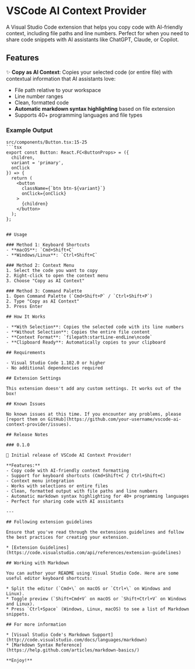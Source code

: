 # VSCode AI Context Provider

A Visual Studio Code extension that helps you copy code with AI-friendly context, including file paths and line numbers. Perfect for when you need to share code snippets with AI assistants like ChatGPT, Claude, or Copilot.

## Features

✨ **Copy as AI Context**: Copies your selected code (or entire file) with contextual information that AI assistants love:
- File path relative to your workspace
- Line number ranges
- Clean, formatted code
- **Automatic markdown syntax highlighting** based on file extension
- Supports 40+ programming languages and file types

### Example Output
```
src/components/Button.tsx:15-25
```tsx
export const Button: React.FC<ButtonProps> = ({ 
  children, 
  variant = 'primary', 
  onClick 
}) => {
  return (
    <button 
      className={`btn btn-${variant}`}
      onClick={onClick}
    >
      {children}
    </button>
  );
};
```
```

## Usage

### Method 1: Keyboard Shortcuts
- **macOS**: `Cmd+Shift+C`
- **Windows/Linux**: `Ctrl+Shift+C`

### Method 2: Context Menu
1. Select the code you want to copy
2. Right-click to open the context menu
3. Choose "Copy as AI Context"

### Method 3: Command Palette
1. Open Command Palette (`Cmd+Shift+P` / `Ctrl+Shift+P`)
2. Type "Copy as AI Context"
3. Press Enter

## How It Works

- **With Selection**: Copies the selected code with its line numbers
- **Without Selection**: Copies the entire file content
- **Context Format**: `filepath:startLine-endLine\ncode`
- **Clipboard Ready**: Automatically copies to your clipboard

## Requirements

- Visual Studio Code 1.102.0 or higher
- No additional dependencies required

## Extension Settings

This extension doesn't add any custom settings. It works out of the box!

## Known Issues

No known issues at this time. If you encounter any problems, please [report them on GitHub](https://github.com/your-username/vscode-ai-context-provider/issues).

## Release Notes

### 0.1.0

🎉 Initial release of VSCode AI Context Provider!

**Features:**
- Copy code with AI-friendly context formatting
- Support for keyboard shortcuts (Cmd+Shift+C / Ctrl+Shift+C)
- Context menu integration
- Works with selections or entire files
- Clean, formatted output with file paths and line numbers
- Automatic markdown syntax highlighting for 40+ programming languages
- Perfect for sharing code with AI assistants

---

## Following extension guidelines

Ensure that you've read through the extensions guidelines and follow the best practices for creating your extension.

* [Extension Guidelines](https://code.visualstudio.com/api/references/extension-guidelines)

## Working with Markdown

You can author your README using Visual Studio Code. Here are some useful editor keyboard shortcuts:

* Split the editor (`Cmd+\` on macOS or `Ctrl+\` on Windows and Linux).
* Toggle preview (`Shift+Cmd+V` on macOS or `Shift+Ctrl+V` on Windows and Linux).
* Press `Ctrl+Space` (Windows, Linux, macOS) to see a list of Markdown snippets.

## For more information

* [Visual Studio Code's Markdown Support](http://code.visualstudio.com/docs/languages/markdown)
* [Markdown Syntax Reference](https://help.github.com/articles/markdown-basics/)

**Enjoy!**

